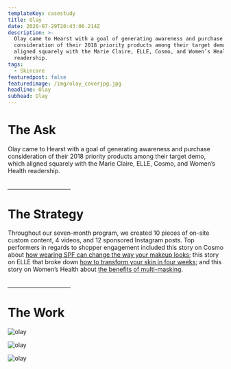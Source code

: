 ```yaml
---
templateKey: casestudy
title: Olay
date: 2020-07-29T20:43:06.214Z
description: >-
  Olay came to Hearst with a goal of generating awareness and purchase
  consideration of their 2018 priority products among their target demo, which
  aligned squarely with the Marie Claire, ELLE, Cosmo, and Women’s Health
  readership. 
tags:
  - Skincare
featuredpost: false
featuredimage: /img/olay_coverjpg.jpg
headline: Olay
subhead: Olay
---
```

# **The Ask**

Olay came to Hearst with a goal of generating awareness and purchase consideration of their 2018 priority products among their target demo, which aligned squarely with the Marie Claire, ELLE, Cosmo, and Women’s Health readership.

###### \_\_\_\_\_\_\_\_\_\_\_\_\_\_\_\_\_\_\_\_\_\__

# **The Strategy**

Throughout our seven-month program, we created 10 pieces of on-site custom content, 4 videos, and 12 sponsored Instagram posts. Top performers in regards to shopper engagement included this story on Cosmo about [how wearing SPF can change the way your makeup looks](https://www.cosmopolitan.com/style-beauty/beauty/a25919420/how-wearing-spf-can-change-your-skin/); this story on ELLE that broke down [how to transform your skin in four weeks](https://www.elle.com/beauty/makeup-skin-care/a24633318/how-to-transform-your-skin-4-weeks/); and this story on Women’s Health about [the benefits of multi-masking](https://www.womenshealthmag.com/beauty/a25098081/multi-masking-skincare-complexion/).

###### \_\_\_\_\_\_\_\_\_\_\_\_\_\_\_\_\_\_\_\_\_\__

# **The Work**

![olay](/img/elle_1.jpg "2")

![olay](/img/olay2.jpg "3")

![olay](/img/insta.jpg "4")
